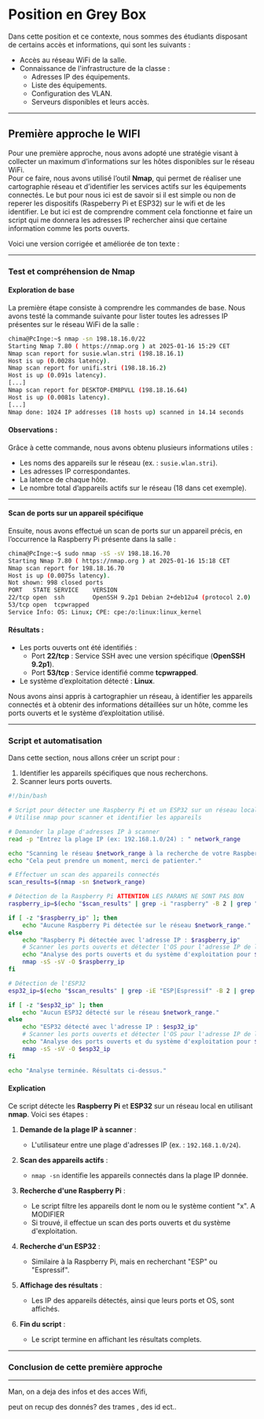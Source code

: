 # Position en Grey Box  

Dans cette position et ce contexte, nous sommes des étudiants disposant de certains accès et informations, qui sont les suivants :  
- Accès au réseau WiFi de la salle.  
- Connaissance de l'infrastructure de la classe :  
  - Adresses IP des équipements.  
  - Liste des équipements.  
  - Configuration des VLAN.  
  - Serveurs disponibles et leurs accès.  

---

## Première approche  le WIFI

Pour une première approche, nous avons adopté une stratégie visant à collecter un maximum d’informations sur les hôtes disponibles sur le réseau WiFi.  
Pour ce faire, nous avons utilisé l’outil **Nmap**, qui permet de réaliser une cartographie réseau et d’identifier les services actifs sur les équipements connectés.
Le but pour nous ici est de savoir si il est simple ou non de reperer les dispositifs (Raspeberry Pi et ESP32) sur le wifi et de les identifier. Le but ici est de comprendre comment cela fonctionne et faire un script qui me donnera les adresses IP rechercher ainsi que certaine information comme les ports ouverts.


Voici une version corrigée et améliorée de ton texte :  

---

### Test et compréhension de Nmap  

#### Exploration de base  
La première étape consiste à comprendre les commandes de base. Nous avons testé la commande suivante pour lister toutes les adresses IP présentes sur le réseau WiFi de la salle :  

```bash
chima@PcInge:~$ nmap -sn 198.18.16.0/22
Starting Nmap 7.80 ( https://nmap.org ) at 2025-01-16 15:29 CET
Nmap scan report for susie.wlan.stri (198.18.16.1)
Host is up (0.0028s latency).
Nmap scan report for unifi.stri (198.18.16.2)
Host is up (0.091s latency).
[...]
Nmap scan report for DESKTOP-EM8PVLL (198.18.16.64)
Host is up (0.0081s latency).
[...]
Nmap done: 1024 IP addresses (18 hosts up) scanned in 14.14 seconds
```

#### Observations :  
Grâce à cette commande, nous avons obtenu plusieurs informations utiles :  
- Les noms des appareils sur le réseau (ex. : `susie.wlan.stri`).  
- Les adresses IP correspondantes.  
- La latence de chaque hôte.  
- Le nombre total d’appareils actifs sur le réseau (18 dans cet exemple).  

---

#### Scan de ports sur un appareil spécifique  
Ensuite, nous avons effectué un scan de ports sur un appareil précis, en l’occurrence la Raspberry Pi présente dans la salle :  

```bash
chima@PcInge:~$ sudo nmap -sS -sV 198.18.16.70
Starting Nmap 7.80 ( https://nmap.org ) at 2025-01-16 15:18 CET
Nmap scan report for 198.18.16.70
Host is up (0.0075s latency).
Not shown: 998 closed ports
PORT   STATE SERVICE    VERSION
22/tcp open  ssh        OpenSSH 9.2p1 Debian 2+deb12u4 (protocol 2.0)
53/tcp open  tcpwrapped
Service Info: OS: Linux; CPE: cpe:/o:linux:linux_kernel
```

#### Résultats :  
- Les ports ouverts ont été identifiés :  
  - Port **22/tcp** : Service SSH avec une version spécifique (**OpenSSH 9.2p1**).  
  - Port **53/tcp** : Service identifié comme **tcpwrapped**.  
- Le système d’exploitation détecté : **Linux**.  

Nous avons ainsi appris à cartographier un réseau, à identifier les appareils connectés et à obtenir des informations détaillées sur un hôte, comme les ports ouverts et le système d’exploitation utilisé.  

---

### Script et automatisation  

Dans cette section, nous allons créer un script pour :  
1. Identifier les appareils spécifiques que nous recherchons.  
2. Scanner leurs ports ouverts.  

```bash
#!/bin/bash

# Script pour détecter une Raspberry Pi et un ESP32 sur un réseau local
# Utilise nmap pour scanner et identifier les appareils

# Demander la plage d'adresses IP à scanner
read -p "Entrez la plage IP (ex: 192.168.1.0/24) : " network_range

echo "Scanning le réseau $network_range à la recherche de votre Raspberry Pi et ESP32..."
echo "Cela peut prendre un moment, merci de patienter."

# Effectuer un scan des appareils connectés
scan_results=$(nmap -sn $network_range)

# Détection de la Raspberry Pi ATTENTION LES PARAMS NE SONT PAS BON
raspberry_ip=$(echo "$scan_results" | grep -i "raspberry" -B 2 | grep "Nmap scan report" | awk '{print $5}')

if [ -z "$raspberry_ip" ]; then
    echo "Aucune Raspberry Pi détectée sur le réseau $network_range."
else
    echo "Raspberry Pi détectée avec l'adresse IP : $raspberry_ip"
    # Scanner les ports ouverts et détecter l'OS pour l'adresse IP de la Raspberry Pi
    echo "Analyse des ports ouverts et du système d'exploitation pour $raspberry_ip..."
    nmap -sS -sV -O $raspberry_ip
fi

# Détection de l'ESP32
esp32_ip=$(echo "$scan_results" | grep -iE "ESP|Espressif" -B 2 | grep "Nmap scan report" | awk '{print $5}')

if [ -z "$esp32_ip" ]; then
    echo "Aucun ESP32 détecté sur le réseau $network_range."
else
    echo "ESP32 détecté avec l'adresse IP : $esp32_ip"
    # Scanner les ports ouverts et détecter l'OS pour l'adresse IP de l'ESP32
    echo "Analyse des ports ouverts et du système d'exploitation pour $esp32_ip..."
    nmap -sS -sV -O $esp32_ip
fi

echo "Analyse terminée. Résultats ci-dessus."
```
#### Explication 

Ce script détecte les **Raspberry Pi** et **ESP32** sur un réseau local en utilisant **nmap**. Voici ses étapes :

1. **Demande de la plage IP à scanner** :
   - L'utilisateur entre une plage d'adresses IP (ex. : `192.168.1.0/24`).

2. **Scan des appareils actifs** :
   - `nmap -sn` identifie les appareils connectés dans la plage IP donnée.

3. **Recherche d'une Raspberry Pi** :
   - Le script filtre les appareils dont le nom ou le système contient "x". A MODIFIER
   - Si trouvé, il effectue un scan des ports ouverts et du système d'exploitation.

4. **Recherche d'un ESP32** :
   - Similaire à la Raspberry Pi, mais en recherchant "ESP" ou "Espressif".

5. **Affichage des résultats** :
   - Les IP des appareils détectés, ainsi que leurs ports et OS, sont affichés.

6. **Fin du script** :
   - Le script termine en affichant les résultats complets.

---



### Conclusion de cette première approche



---
Man, on a deja des infos et des acces Wifi,

peut on recup des donnés? des trames , des id ect..